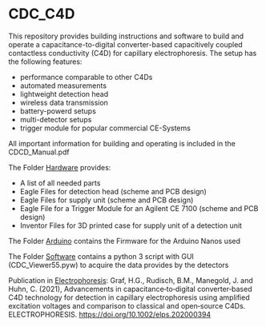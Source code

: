 # CDC_C4D

This repository provides building instructions and software to build and operate a capacitance-to-digital converter-based capacitively coupled contactless conductivity (C4D) for capillary electrophoresis.
The setup has the following features:
- performance comparable to other C4Ds
- automated measurements
- lightweight detection head
- wireless data transmission
- battery-powerd setups 
- multi-detector setups
- trigger module for popular commercial CE-Systems

All important information for building and operating is included in the CDCD_Manual.pdf 

The Folder [Hardware](https://github.com/AGHuhn/CDC_C4D/tree/main/Hardware) provides:
- A list of all needed parts
- Eagle Files for detection head (scheme and PCB design)
- Eagle Files for supply unit (scheme and PCB design)
- Eagle File for a Trigger Module for an Agilent CE 7100 (scheme and PCB design)
- Inventor Files for 3D printed case for supply unit of a detection unit

The Folder [Arduino](https://github.com/AGHuhn/CDC_C4D/tree/main/Arduino) contains the Firmware for the Arduino Nanos used

The Folder [Software](https://github.com/AGHuhn/CDC_C4D/tree/main/Software) contains a python 3 script with GUI (CDC_Viewer55.pyw) to acquire the data provides by the detectors 

Publication in [Electrophoresis](https://onlinelibrary.wiley.com/journal/15222683):
Graf, H.G., Rudisch, B.M., Manegold, J. and Huhn, C. (2021), Advancements in capacitance‐to‐digital converter‐based C4D technology for detection in capillary electrophoresis using amplified excitation voltages and comparison to classical and open‐source C4Ds. ELECTROPHORESIS. https://doi.org/10.1002/elps.202000394
